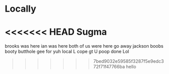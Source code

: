 # Locally

<<<<<<< HEAD
Sugma
=======
brooks was here
ian was here
both of us were here
go away jackson
boobs
booty
butthole
gee
for
yuh
local
L
cope
gt
U
poop
done
Lol
>>>>>>> 7bed9032e59585f3287f5e9edc372f71f47766ba
hello